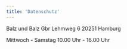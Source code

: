 ```yaml
---
title: 'Datenschutz'
---
```


Balz und Balz Gbr
Lehmweg 6
20251 Hamburg

Mittwoch - Samstag 10.00 Uhr - 16.00 Uhr
